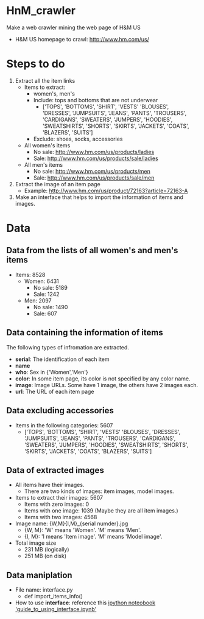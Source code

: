 # HnM_crawler
Make a web crawler mining the web page of H&amp;M US
* H&M US homepage to crawl: http://www.hm.com/us/

# Steps to do
1. Extract all the item links
   * Items to extract: 
     * women's, men's
     * Include: tops and bottoms that are not underwear
       * ['TOPS', 'BOTTOMS', 'SHIRT', 'VESTS' 'BLOUSES', 'DRESSES', 'JUMPSUITS', 'JEANS', 'PANTS', 'TROUSERS', 'CARDIGANS', 'SWEATERS', 'JUMPERS', 'HOODIES', 'SWEATSHIRTS', 'SHORTS', 'SKIRTS', 'JACKETS', 'COATS', 'BLAZERS', 'SUITS']
     * Exclude: shoes, socks, accessories 
   * All women's items
     * No sale: http://www.hm.com/us/products/ladies
     * Sale: http://www.hm.com/us/products/sale/ladies
   * All men's items
     * No sale: http://www.hm.com/us/products/men
     * Sale: http://www.hm.com/us/products/sale/men
2. Extract the image of an item page
   * Example: http://www.hm.com/us/product/72163?article=72163-A
3. Make an interface that helps to import the information of items and images.

# Data
## Data from the lists of all women's and men's items
* Items: 8528
  * Women: 6431
    * No sale: 5189
    * Sale: 1242
  * Men: 2097
    * No sale: 1490
    * Sale: 607

## Data containing the information of items
The following types of infromation are extracted.
* __serial__: The identification of each item
* __name__
* __who__: Sex in {'Women','Men'}
* __color__: In some item page, its color is not specified by any color name.
* __image__: Image URLs. Some have 1 image, the others have 2 images each.
* __url__: The URL of each item page

## Data excluding accessories
* Items in the following categories: 5607
  * ['TOPS', 'BOTTOMS', 'SHIRT', 'VESTS' 'BLOUSES', 'DRESSES', 'JUMPSUITS', 'JEANS', 'PANTS', 'TROUSERS', 'CARDIGANS', 'SWEATERS', 'JUMPERS', 'HOODIES', 'SWEATSHIRTS', 'SHORTS', 'SKIRTS', 'JACKETS', 'COATS', 'BLAZERS', 'SUITS'] 

## Data of extracted images
* All items have their images.
  * There are two kinds of images: item images, model images.
* Items to extract their images: 5607
  * Items with zero images: 0
  * Items with one image: 1039 (Maybe they are all item images.)
  * Items with two images: 4568
* Image name: {W,M}{I,M}\_{serial numder}.jpg
  * {W, M}: 'W' means 'Women'. 'M' means 'Men'.
  * {I, M}: 'I means 'Item image'. 'M' means 'Model image'.
* Total image size
  * 231 MB (logically)
  * 251 MB (on disk)


## Data maniplation
* File name: interface.py
  * def import\_items\_info()
* How to use __interface__: reference this [ipython noteobook 'guide\_to\_using\_interface.ipynb'](https://nbviewer.jupyter.org/github/phoenix2718/HnM_crawler/blob/master/5-10_guide_to_using_interface.ipynb)
